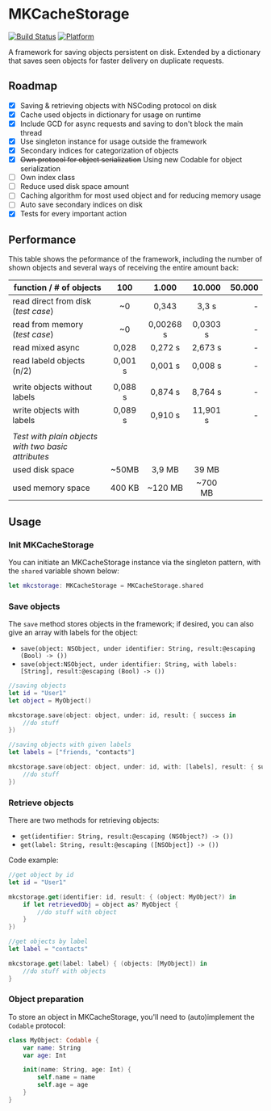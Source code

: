 #  MKCacheStorage
[![Build Status](https://travis-ci.org/Mo0812/MKCacheStorage.svg?branch=master)](https://travis-ci.org/Mo0812/MKCacheStorage)
[![Platform](https://img.shields.io/badge/platform-ios-lightgrey.svg)]()

A framework for saving objects persistent on disk. Extended by a dictionary that saves seen objects for faster delivery on duplicate requests.

## Roadmap
- [x] Saving & retrieving objects with NSCoding protocol on disk
- [x] Cache used objects in dictionary for usage on runtime
- [x] Include GCD for async requests and saving to don't block the main thread
- [x] Use singleton instance for usage outside the framework
- [x] Secondary indices for categorization of objects
- [x] ~~Own protocol for object serialization~~ Using new Codable for object serialization
- [ ] Own index class
- [ ] Reduce used disk space amount
- [ ] Caching algorithm for most used object and for reducing memory usage
- [ ] Auto save secondary indices on disk
- [x] Tests for every important action

## Performance

This table shows the peformance of the framework, including the number of shown objects and several ways of receiving the entire amount back:

| function / # of objects | 100 | 1.000 | 10.000 | 50.000 |
| ------------------- |:------:|:-----:|:--------:|--------:|
| read direct from disk (*test case*) | ~0 | 0,343 | 3,3 s | - |
| read from memory (*test case*) | ~0 | 0,00268 s | 0,0303 s | - |
| read mixed async | 0,028 | 0,272 s | 2,673 s | - |
| read labeld objects (n/2) | 0,001 s | 0,001 s |  0,008 s | - |
| | | | | |
| write objects without labels | 0,088 s | 0,874 s | 8,764 s | - |
| write objects with labels | 0,089 s | 0,910 s | 11,901 s | - |
| | | | | |
| *Test with plain objects with two basic attributes* | | | | |
| used disk space | ~50MB | 3,9 MB | 39 MB | |
| used memory space | 400 KB | ~120 MB | ~700 MB | |

## Usage

### Init MKCacheStorage

You can initiate an MKCacheStorage instance via the singleton pattern, with the `shared` variable shown below:

```swift
let mkcstorage: MKCacheStorage = MKCacheStorage.shared
```

### Save objects

The `save` method stores objects in the framework; if desired, you can also give an array with labels for the object:
- `save(object: NSObject, under identifier: String, result:@escaping (Bool) -> ())`
- `save(object:NSObject, under identifier: String, with labels: [String], result:@escaping (Bool) -> ())`

```swift
//saving objects
let id = "User1"
let object = MyObject()

mkcstorage.save(object: object, under: id, result: { success in
    //do stuff
})

//saving objects with given labels
let labels = ["friends, "contacts"]

mkcstorage.save(object: object, under: id, with: [labels], result: { success in
    //do stuff
})
```

### Retrieve objects

There are two methods for retrieving objects:
- `get(identifier: String, result:@escaping (NSObject?) -> ())`
- `get(label: String, result:@escaping ([NSObject]) -> ())`

Code example:

```swift
//get object by id
let id = "User1"

mkcstorage.get(identifier: id, result: { (object: MyObject?) in
    if let retrievedObj = object as? MyObject {
        //do stuff with object
    }
})

//get objects by label
let label = "contacts"

mkcstorage.get(label: label) { (objects: [MyObject]) in
    //do stuff with objects
}
```
### Object preparation

To store an object in MKCacheStorage, you'll need to (auto)implement the ```Codable``` protocol:

```swift
class MyObject: Codable {
    var name: String
    var age: Int

    init(name: String, age: Int) {
        self.name = name
        self.age = age
    }
}
```
